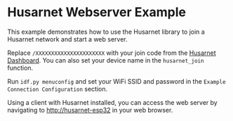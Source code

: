 # Husarnet Webserver Example

This example demonstrates how to use the Husarnet library to join a Husarnet network and start a web server.

Replace `/XXXXXXXXXXXXXXXXXXXXXX` with your join code from the [Husarnet Dashboard](https://app.husarnet.com/). You can also set your device name in the `husarnet_join` function.

Run `idf.py menuconfig` and set your WiFi SSID and password in the `Example Connection Configuration` section.

Using a client with Husarnet installed, you can access the web server by navigating to [http://husarnet-esp32](http://husarnet-esp32) in your web browser.
